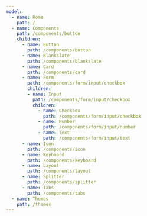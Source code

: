```yaml
---
model:
  - name: Home
    path: /
  - name: Components
    path: /components/button
    children:
      - name: Button
        path: /components/button
      - name: Blankslate
        path: /components/blankslate
      - name: Card
        path: /components/card
      - name: Form
        path: /components/form/input/checkbox
        children:
        - name: Input
          path: /components/form/input/checkbox
          children:
            - name: Checkbox
              path: /components/form/input/checkbox
            - name: Number
              path: /components/form/input/number
            - name: Text
              path: /components/form/input/text
      - name: Icon
        path: /components/icon
      - name: Keyboard
        path: /components/keyboard
      - name: Layout
        path: /components/layout
      - name: Splitter
        path: /components/splitter
      - name: Tabs
        path: /components/tabs
  - name: Themes
    path: /themes
---
```

